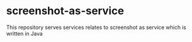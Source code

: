 # screenshot-as-service
This repository serves services relates to screenshot as service which is written in Java
